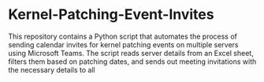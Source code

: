 # Kernel-Patching-Event-Invites
This repository contains a Python script that automates the process of sending calendar invites for kernel patching events on multiple servers using Microsoft Teams. The script reads server details from an Excel sheet, filters them based on patching dates, and sends out meeting invitations with the necessary details to all 
